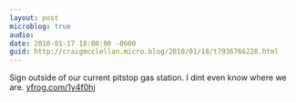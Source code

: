 ```yaml
---
layout: post
microblog: true
audio: 
date: 2010-01-17 18:00:00 -0600
guid: http://craigmcclellan.micro.blog/2010/01/18/t7916766228.html
---
```

Sign outside of our current pitstop gas station. I dint even know where we are.  [yfrog.com/1y4f0hj](http://yfrog.com/1y4f0hj)
